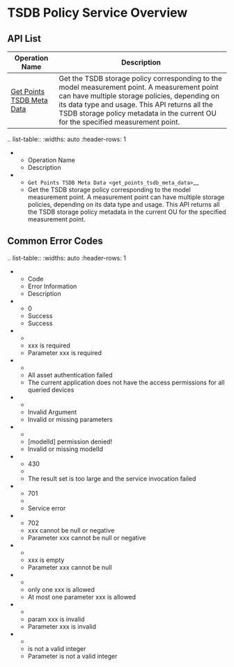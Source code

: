# TSDB Policy Service Overview



## API List

|Operation Name                                                       | Description |
|---------------------------------------------------------------|------|
| [Get Points TSDB Meta Data](get_points_tsdb_meta_data)   |Get the TSDB storage policy corresponding to the model measurement point. A measurement point can have multiple storage policies, depending on its data type and usage. This API returns all the TSDB storage policy metadata in the current OU for the specified measurement point.|

.. list-table::
   :widths: auto
   :header-rows: 1

   * - Operation Name
     - Description
   * - `Get Points TSDB Meta Data <get_points_tsdb_meta_data>`__ 
     - Get the TSDB storage policy corresponding to the model measurement point. A measurement point can have multiple storage policies, depending on its data type and usage. This API returns all the TSDB storage policy metadata in the current OU for the specified measurement point.



## Common Error Codes <errorcode>

.. list-table::
   :widths: auto
   :header-rows: 1

   * - Code
     - Error Information
     - Description
   * - 0
     - Success
     - Success
   * - 
     - xxx is required
     - Parameter xxx is required
   * - 
     - All asset authentication failed
     - The current application does not have the access permissions for all queried devices
   * - 
     - Invalid Argument
     - Invalid or missing parameters 
   * - 
     - [modelId] permission denied!
     - Invalid or missing modelId 
   * - 430
     - 
     - The result set is too large and the service invocation failed  
   * - 701
     - 
     - Service error
   * - 702
     - xxx cannot be null or negative 
     - Parameter xxx cannot be null or negative
   * - 
     -  xxx is empty
     - Parameter xxx cannot be null
   * - 
     - only one xxx is allowed
     - At most one parameter xxx is allowed
   * - 
     - param xxx is invalid
     - Parameter xxx is invalid
   * - 
     - is not a valid integer
     - Parameter is not a valid integer


<!--end-->